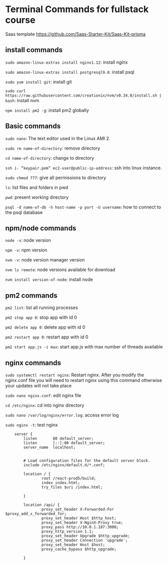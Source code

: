 # Terminal Commands for fullstack course

Saas template 
https://github.com/Saas-Starter-Kit/Saas-Kit-prisma


## install commands

`sudo amazon-linux-extras install nginx1.12`: install nginx

`sudo amazon-linux-extras install postgresql9.6`: install psql

`sudo yum install git`: install git 

`sudo curl https://raw.githubusercontent.com/creationix/nvm/v0.34.0/install.sh | bash`: install nvm

`npm install pm2 -g`: install pm2 globally 


## Basic commands
`sudo nano`: The text editor used in the Linux AMI 2.   

`sudo rm name-of-directory`: remove directory 

`cd name-of-directory`: change to directory

`ssh i- “keypair.pem” ec2-user@public-ip-address`: ssh into linux instance.  

`sudo chmod 777`: give all permissions to directory

`ls`: list files and folders in pwd

`pwd`: present working directory

`psql -d name-of-db -h host-name -p port -U username`: how to connect to the psql database


## npm/node commands
`node -v`: node version

`npm -v`: npm version 

`nvm -v`: node version manager version  

`nvm ls remote`: node versions available for download 

`nvm install version-of-node`: install node


## pm2 commands


`pm2 list`: list all running processes

`pm2 stop app 0`: stop app with id 0 

`pm2 delete app 0`: delete app with id 0 

`pm2 restart app 0`: restart app with id 0 

`pm2 start app.js -i max`: start app.js with max number of threads available


## nginx commands

`sudo systemctl restart nginx`: Restart nginx. After you modify the nginx.conf file you will need to restart nginx using this command otherwise your updates will not take place 

`sudo nano nginx.conf`: edit nginx file

`cd /etc/nginx`: cd into nginx directory

`sudo nano /var/log/nginx/error.log`: access error log

`sudo nginx -t`: test nginx

```
    server {
        listen       80 default_server;
        listen       [::]:80 default_server;
        server_name  localhost;


        # Load configuration files for the default server block.
        include /etc/nginx/default.d/*.conf;

        location / {
                root /react-prod5/build;
                index index.html;                
                try_files $uri /index.html;

        }

        location /api/ {
                proxy_set_header X-Forwarded-For $proxy_add_x_forwarded_for;
                proxy_set_header Host $http_host;
                proxy_set_header X-NginX-Proxy true;
                proxy_pass http://10.0.1.187:3000;
                proxy_http_version 1.1;
                proxy_set_header Upgrade $http_upgrade;
                proxy_set_header Connection 'upgrade';
                proxy_set_header Host $host;
                proxy_cache_bypass $http_upgrade;

        }
```
